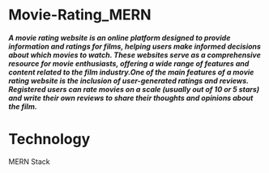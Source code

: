 # Movie-Rating_MERN
<h5>A movie rating website is an online platform designed to provide information and ratings for films, helping users make informed decisions about which movies to watch. These websites serve as a comprehensive resource for movie enthusiasts, offering a wide range of features and content related to the film industry.One of the main features of a movie rating website is the inclusion of user-generated ratings and reviews. Registered users can rate movies on a scale (usually out of 10 or 5 stars) and write their own reviews to share their thoughts and opinions about the film.</h5>

# Technology
MERN Stack
